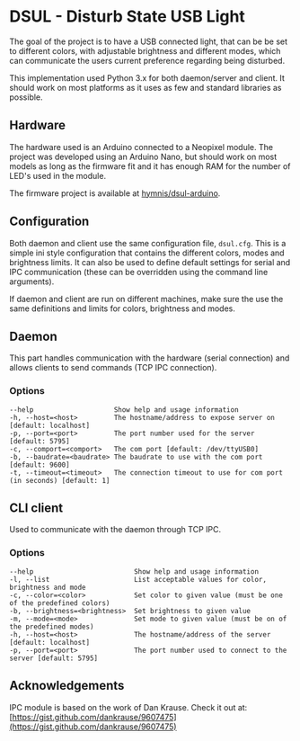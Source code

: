 # DSUL - Disturb State USB Light

The goal of the project is to have a USB connected light, that can be be set to different colors, with adjustable brightness and different modes, which can communicate the users current preference regarding being disturbed.

This implementation used Python 3.x for both daemon/server and client. It should work on most platforms as it uses as few and standard libraries as possible.


## Hardware

The hardware used is an Arduino connected to a Neopixel module. The project was developed using an Arduino Nano, but should work on most models as long as the firmware fit and it has enough RAM for the number of LED's used in the module.

The firmware project is available at [hymnis/dsul-arduino](https://github.com/hymnis/dsul-arduino).


## Configuration

Both daemon and client use the same configuration file, `dsul.cfg`. This is a simple ini style configuration that contains the different colors, modes and brightness limits. It can also be used to define default settings for serial and IPC communication (these can be overridden using the command line arguments).

If daemon and client are run on different machines, make sure the use the same definitions and limits for colors, brightness and modes.


## Daemon
This part handles communication with the hardware (serial connection) and allows clients to send commands (TCP IPC connection).

### Options

    --help                    Show help and usage information
    -h, --host=<host>         The hostname/address to expose server on [default: localhost]
    -p, --port=<port>         The port number used for the server [default: 5795]
    -c, --comport=<comport>   The com port [default: /dev/ttyUSB0]
    -b, --baudrate=<baudrate> The baudrate to use with the com port [default: 9600]
    -t, --timeout=<timeout>   The connection timeout to use for com port (in seconds) [default: 1]


## CLI client
Used to communicate with the daemon through TCP IPC.

### Options

    --help                         Show help and usage information
    -l, --list                     List acceptable values for color, brightness and mode
    -c, --color=<color>            Set color to given value (must be one of the predefined colors)
    -b, --brightness=<brightness>  Set brightness to given value
    -m, --mode=<mode>              Set mode to given value (must be on of the predefined modes)
    -h, --host=<host>              The hostname/address of the server [default: localhost]
    -p, --port=<port>              The port number used to connect to the server [default: 5795]


## Acknowledgements

IPC module is based on the work of Dan Krause. Check it out at: [https://gist.github.com/dankrause/9607475](https://gist.github.com/dankrause/9607475)

